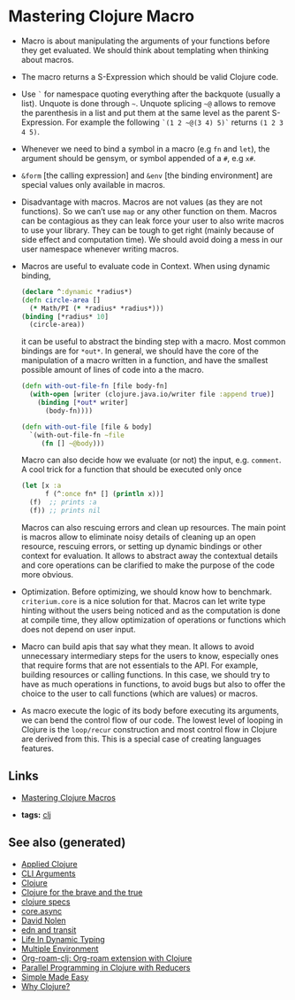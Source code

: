 # Mastering Clojure Macro

-   Macro is about manipulating the arguments of your functions before they get evaluated. We should think about templating when thinking about macros.
-   The macro returns a S-Expression which should be valid Clojure code.
-   Use `` ` `` for namespace quoting everything after the backquote (usually a list). Unquote is done through `~`. Unquote splicing `~@` allows to remove the parenthesis in a list and put them at the same level as the parent S-Expression. For example the following `` `(1 2 ~@(3 4) 5)` `` returns `(1 2 3 4 5)`.
-   Whenever we need to bind a symbol in a macro (e.g `fn` and `let`), the argument should be gensym, or symbol appended of a `#`, e.g `x#`.
-   `&form` [the calling expression] and `&env` [the binding environment] are special values only available in macros.
-   Disadvantage with macros. Macros are not values (as they are not functions). So we can&rsquo;t use `map` or any other function on them. Macros can be contagious as they can leak force your user to also write macros to use your library. They can be tough to get right (mainly because of side effect and computation time). We should avoid doing a mess in our user namespace whenever writing macros.
-   Macros are useful to evaluate code in Context. When using dynamic binding,
    
    ```clojure
    (declare ^:dynamic *radius*)
    (defn circle-area []
      (* Math/PI (* *radius* *radius*)))
    (binding [*radius* 10]
      (circle-area))
    ```
    
    it can be useful to abstract the binding step with a macro. Most common bindings are for `*out*`. In general, we should have the core of the manipulation of a macro written in a function, and have the smallest possible amount of lines of code into a the macro.
    
    ```clojure
    (defn with-out-file-fn [file body-fn]
      (with-open [writer (clojure.java.io/writer file :append true)]
        (binding [*out* writer]
          (body-fn))))
    
    (defn with-out-file [file & body]
      `(with-out-file-fn ~file
         (fn [] ~@body)))
    ```
    
    Macro can also decide how we evaluate (or not) the input, e.g. `comment`. A cool trick for a function that should be executed only once
    
    ```clojure
    (let [x :a
          f (^:once fn* [] (println x))]
      (f)  ;; prints :a
      (f)) ;; prints nil
    ```
    
    Macros can also rescuing errors and clean up resources. The main point is macros allow to eliminate noisy details of cleaning up an open resource, rescuing errors, or setting up dynamic bindings or other context for evaluation. It allows to abstract away the contextual details and core operations can be clarified to make the purpose of the code more obvious.
-   Optimization. Before optimizing, we should know how to benchmark. `criterium.core` is a nice solution for that. Macros can let write type hinting without the users being noticed and as the computation is done at compile time, they allow optimization of operations or functions which does not depend on user input.
-   Macro can build apis that say what they mean. It allows to avoid unnecessary intermediary steps for the users to know, especially ones that require forms that are not essentials to the API. For example, building resources or calling functions. In this case, we should try to have as much operations in functions, to avoid bugs but also to offer the choice to the user to call functions (which are values) or macros.
-   As macro execute the logic of its body before executing its arguments, we can bend the control flow of our code. The lowest level of looping in Clojure is the `loop/recur` construction and most control flow in Clojure are derived from this. This is a special case of creating languages features.


## Links

-   [Mastering Clojure Macros](https://pragprog.com/book/cjclojure/mastering-clojure-macros)

-   **tags:** [clj](../decks/clojure.md)


## See also (generated)

-   [Applied Clojure](20200430155637-applied_clojure.md)
-   [CLI Arguments](20200430154352-cli_arguments.md)
-   [Clojure](../decks/clojure.md)
-   [Clojure for the brave and the true](20200430160432-clojure_for_the_brave_and_the_true.md)
-   [clojure specs](20200430235013-specs.md)
-   [core.async](20200430155819-core_async.md)
-   [David Nolen](20200430141609-david_nolen.md)
-   [edn and transit](20200504212017-edn_and_transit.md)
-   [Life In Dynamic Typing](20200430141226-life_in_dynamic_typing.md)
-   [Multiple Environment](20200430154528-multiple_environment.md)
-   [Org-roam-clj: Org-roam extension with Clojure](20200503222619-org_roam_clj.md)
-   [Parallel Programming in Clojure with Reducers](20200505112138-clojure_reducers.md)
-   [Simple Made Easy](20200502122138-simple_made_easy.md)
-   [Why Clojure?](20200504204808-why_clojure.md)
